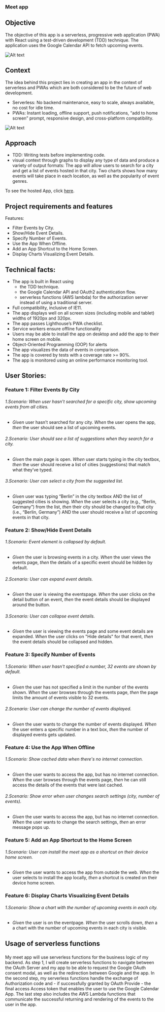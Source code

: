 ### Meet app

## Objective

The objective of this app is a serverless, progressive web application (PWA) with React using a
test-driven development (TDD) technique. The application uses the Google
Calendar API to fetch upcoming events.

![Alt text](https://file%252B.vscode-resource.vscode-cdn.net/Users/joachimprugl/Documents/GitHub/todo/Meet-app/meet/img/screen2.png?version%253D1701787849107)

## Context

The idea behind this project lies in creating an app in the context of serverless and PWAs which are both considered to
be the future of web development.

- Serverless: No backend maintenance, easy to scale, always available, no cost for idle time.
- PWAs: Instant loading, offline support, push notifications, “add to home screen” prompt,
  responsive design, and cross-platform compatibility.

![Alt text](https://file%252B.vscode-resource.vscode-cdn.net/Users/joachimprugl/Desktop/Bildschirmfoto%25202023-12-05%2520um%252015.39.36.png?version%253D1701787250432)

## Approach

- TDD: Writing tests before implementing code.
- visual context through graphs to display any type of data and produce a variety of output formats:
  The app will allow users to search for a city and get a list of events hosted in that city. Two charts shows how many events will take place in each location, as well as the popularity of event genres.

To see the hosted App, click <a href="https://ilsegaertner.github.io/Meet-app/" target="_blank">here</a>.

 <!-- [here](https://ilsegaertner.github.io/Meet-app/). -->

## Project requirements and features

Features:

- Filter Events by City.
- Show/Hide Event Details.
- Specify Number of Events.
- Use the App When Offline.
- Add an App Shortcut to the Home Screen.
- Display Charts Visualizing Event Details.

## Technical facts:

- The app is built in React using
  - the TDD technique.
  - the Google Calendar API and OAuth2 authentication flow.
  - serverless functions (AWS lambda) for the authorization server instead of using a traditional server.
- Full compatibility, inclusive of IE11.
- The app displays well on all screen sizes (including mobile and tablet) widths of 1920px and 320px.
- The app passes Lighthouse’s PWA checklist.
- Service workers ensure offline functionality
- Users may be able to install the app on desktop and add the app to their home screen on
  mobile.
- Object-Oriented Programming (OOP) for alerts
- The app visualizes the data of events in comparison.
- The app is covered by tests with a coverage rate >= 90%.
- The app is monitored using an online performance monitoring tool.

## User Stories:

### Feature 1: Filter Events By City

###### 1.Scenario: When user hasn’t searched for a specific city, show upcoming events from all cities.

- _Given_ user hasn’t searched for any city. _When_ the user opens the app, _then_ the user should see a list of upcoming events.

###### 2.Scenario: User should see a list of suggestions when they search for a city.

- _Given_ the main page is open. _When_ user starts typing in the city textbox, _then_ the user should receive a list of cities (suggestions) that match what they’ve typed.

###### 3.Scenario: User can select a city from the suggested list.

- _Given_ user was typing “Berlin” in the city textbox AND the list of suggested cities is showing. _When_ the user selects a city (e.g., “Berlin, Germany”) from the list, _then_ their city should be changed to that city (i.e., “Berlin, Germany”) AND the user should receive a list of upcoming events in that city.

### Feature 2: Show/Hide Event Details

###### 1.Scenario: Event element is collapsed by default.

- _Given_ the user is browsing events in a city. _When_ the user views the events page, _then_ the details of a specific event should be hidden by default.

###### 2.Scenario: User can expand event details.

- _Given_ the user is viewing the eventspage. _When_ the user clicks on the detail button of an event, _then_ the event details should be displayed around the button.

###### 3.Scenario: User can collapse event details.

- _Given_ the user is viewing the events page and some event details are expanded. _When_ the user clicks on "Hide details" for that event, _then_ the event details should be collapsed and hidden.

### Feature 3: Specify Number of Events

###### 1.Scenario: When user hasn't specified a number, 32 events are shown by default.

- _Given_ the user has not specified a limit in the number of the events shown. _When_ the user browses through the events page, _then_ the page limits the amount of events visible to 32 events.

###### 2.Scenario: User can change the number of events displayed.

- _Given_ the user wants to change the number of events displayed. _When_ the user enters a specific number in a text box, _then_ the number of displayed events gets updated.

### Feature 4: Use the App When Offline

###### 1.Scenario: Show cached data when there's no internet connection.

- _Given_ the user wants to access the app, but has no internet connection. _When_ the user browses through the events page, _then_ he can still access the details of the events that were last cached.

###### 2.Scenario: Show error when user changes search settings (city, number of events).

- _Given_ the user wants to access the app, but has no internet connection. _When_ the user wants to change the search settings, _then_ an error message pops up.

### Feature 5: Add an App Shortcut to the Home Screen

###### 1.Scenario: User can install the meet app as a shortcut on their device home screen.

- _Given_ the user wants to access the app from outside the web. _When_ the user selects to install the app locally, _then_ a shortcut is created on their device home screen.

### Feature 6: Display Charts Visualizing Event Details

###### 1.Scenario: Show a chart with the number of upcoming events in each city.

- _Given_ the user is on the eventpage. _When_ the user scrolls down, _then_ a a chart with the number of upcoming events in each city is visible.

## Usage of serverless functions

#####

My meet app will use serverless functions for the business logic of my backend. As step 1, I will create serverless functions to navigate between the OAuth Server and my app to be able to request the Google OAuth consent modal, as well as the redirection between Google and the app. In the second step, my serverless functions handle the exchange of Authorization code and - if successfully granted by OAuth Provide - the final access Access token that enables the user to use the Google Calendar App. The last step also includes the AWS Lambda functions that communicate the successful returning and rendering of the events to the user in the app.

